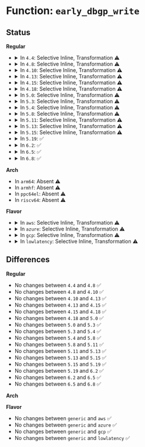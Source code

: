 # Function: <code>early_dbgp_write</code>

## Status
<b>Regular</b>
<ul>
<li>
<details>
<summary>In <code>4.4</code>: Selective Inline, Transformation ⚠️</summary>

```c
void early_dbgp_write(struct console *con, const char *str, u32 n);
```

**Collision:** Unique Static

**Inline:** Selective

**Transformation:** True

**Instances:**

```
In drivers/usb/early/ehci-dbgp.c (ffffffff81662f60)
Location: drivers/usb/early/ehci-dbgp.c:914
Inline: True
Inline callers:
  - drivers/usb/early/ehci-dbgp.c:kgdbdbgp_write_char
Direct callers:
  - drivers/usb/early/ehci-dbgp.c:kgdbdbgp_write_char
```
**Symbols:**

```
ffffffff81662f60-ffffffff81663087: early_dbgp_write.part.3 (STB_LOCAL)
ffffffff81663090-ffffffff816630bb: early_dbgp_write (STB_LOCAL)
```
</details>
</li>
<li>
<details>
<summary>In <code>4.8</code>: Selective Inline, Transformation ⚠️</summary>

```c
void early_dbgp_write(struct console *con, const char *str, u32 n);
```

**Collision:** Unique Static

**Inline:** Selective

**Transformation:** True

**Instances:**

```
In drivers/usb/early/ehci-dbgp.c (ffffffff816c330d)
Location: drivers/usb/early/ehci-dbgp.c:914
Inline: True
Inline callers:
  - drivers/usb/early/ehci-dbgp.c:kgdbdbgp_write_char
Direct callers:
  - drivers/usb/early/ehci-dbgp.c:kgdbdbgp_write_char
```
**Symbols:**

```
ffffffff816c31a0-ffffffff816c32c7: early_dbgp_write.part.3 (STB_LOCAL)
ffffffff816c32d0-ffffffff816c32fb: early_dbgp_write (STB_LOCAL)
```
</details>
</li>
<li>
<details>
<summary>In <code>4.10</code>: Selective Inline, Transformation ⚠️</summary>

```c
void early_dbgp_write(struct console *con, const char *str, u32 n);
```

**Collision:** Unique Static

**Inline:** Selective

**Transformation:** True

**Instances:**

```
In drivers/usb/early/ehci-dbgp.c (ffffffff816f12cd)
Location: drivers/usb/early/ehci-dbgp.c:913
Inline: True
Inline callers:
  - drivers/usb/early/ehci-dbgp.c:kgdbdbgp_write_char
Direct callers:
  - drivers/usb/early/ehci-dbgp.c:kgdbdbgp_write_char
```
**Symbols:**

```
ffffffff816f1160-ffffffff816f1287: early_dbgp_write.part.3 (STB_LOCAL)
ffffffff816f1290-ffffffff816f12bb: early_dbgp_write (STB_LOCAL)
```
</details>
</li>
<li>
<details>
<summary>In <code>4.13</code>: Selective Inline, Transformation ⚠️</summary>

```c
void early_dbgp_write(struct console *con, const char *str, u32 n);
```

**Collision:** Unique Static

**Inline:** Selective

**Transformation:** True

**Instances:**

```
In drivers/usb/early/ehci-dbgp.c (ffffffff81706b3d)
Location: drivers/usb/early/ehci-dbgp.c:912
Inline: True
Inline callers:
  - drivers/usb/early/ehci-dbgp.c:kgdbdbgp_write_char
Direct callers:
  - drivers/usb/early/ehci-dbgp.c:kgdbdbgp_write_char
```
**Symbols:**

```
ffffffff817069d0-ffffffff81706afe: early_dbgp_write.part.3 (STB_LOCAL)
ffffffff81706b00-ffffffff81706b2b: early_dbgp_write (STB_LOCAL)
```
</details>
</li>
<li>
<details>
<summary>In <code>4.15</code>: Selective Inline, Transformation ⚠️</summary>

```c
void early_dbgp_write(struct console *con, const char *str, u32 n);
```

**Collision:** Unique Static

**Inline:** Selective

**Transformation:** True

**Instances:**

```
In drivers/usb/early/ehci-dbgp.c (ffffffff81777cfd)
Location: drivers/usb/early/ehci-dbgp.c:913
Inline: True
Inline callers:
  - drivers/usb/early/ehci-dbgp.c:kgdbdbgp_write_char
Direct callers:
  - drivers/usb/early/ehci-dbgp.c:kgdbdbgp_write_char
```
**Symbols:**

```
ffffffff81777b90-ffffffff81777cbe: early_dbgp_write.part.3 (STB_LOCAL)
ffffffff81777cc0-ffffffff81777ceb: early_dbgp_write (STB_LOCAL)
```
</details>
</li>
<li>
<details>
<summary>In <code>4.18</code>: Selective Inline, Transformation ⚠️</summary>

```c
void early_dbgp_write(struct console *con, const char *str, u32 n);
```

**Collision:** Unique Static

**Inline:** Selective

**Transformation:** True

**Instances:**

```
In drivers/usb/early/ehci-dbgp.c (ffffffff817b8a05)
Location: drivers/usb/early/ehci-dbgp.c:913
Inline: True
Inline callers:
  - drivers/usb/early/ehci-dbgp.c:kgdbdbgp_write_char
Direct callers:
  - drivers/usb/early/ehci-dbgp.c:kgdbdbgp_write_char
```
**Symbols:**

```
ffffffff817b88b0-ffffffff817b89cc: early_dbgp_write.part.3 (STB_LOCAL)
ffffffff817b89d0-ffffffff817b89fa: early_dbgp_write (STB_LOCAL)
```
</details>
</li>
<li>
<details>
<summary>In <code>5.0</code>: Selective Inline, Transformation ⚠️</summary>

```c
void early_dbgp_write(struct console *con, const char *str, u32 n);
```

**Collision:** Unique Static

**Inline:** Selective

**Transformation:** True

**Instances:**

```
In drivers/usb/early/ehci-dbgp.c (ffffffff817df105)
Location: drivers/usb/early/ehci-dbgp.c:913
Inline: True
Inline callers:
  - drivers/usb/early/ehci-dbgp.c:kgdbdbgp_write_char
Direct callers:
  - drivers/usb/early/ehci-dbgp.c:kgdbdbgp_write_char
```
**Symbols:**

```
ffffffff817defb0-ffffffff817df0cc: early_dbgp_write.part.3 (STB_LOCAL)
ffffffff817df0d0-ffffffff817df0fa: early_dbgp_write (STB_LOCAL)
```
</details>
</li>
<li>
<details>
<summary>In <code>5.3</code>: Selective Inline, Transformation ⚠️</summary>

```c
void early_dbgp_write(struct console *con, const char *str, u32 n);
```

**Collision:** Unique Static

**Inline:** Selective

**Transformation:** True

**Instances:**

```
In drivers/usb/early/ehci-dbgp.c (ffffffff8181fb95)
Location: drivers/usb/early/ehci-dbgp.c:913
Inline: True
Inline callers:
  - drivers/usb/early/ehci-dbgp.c:kgdbdbgp_write_char
Direct callers:
  - drivers/usb/early/ehci-dbgp.c:kgdbdbgp_write_char
```
**Symbols:**

```
ffffffff8181fa40-ffffffff8181fb5e: early_dbgp_write.part.0 (STB_LOCAL)
ffffffff8181fb60-ffffffff8181fb8a: early_dbgp_write (STB_LOCAL)
```
</details>
</li>
<li>
<details>
<summary>In <code>5.4</code>: Selective Inline, Transformation ⚠️</summary>

```c
void early_dbgp_write(struct console *con, const char *str, u32 n);
```

**Collision:** Unique Static

**Inline:** Selective

**Transformation:** True

**Instances:**

```
In drivers/usb/early/ehci-dbgp.c (ffffffff81851005)
Location: drivers/usb/early/ehci-dbgp.c:913
Inline: True
Inline callers:
  - drivers/usb/early/ehci-dbgp.c:kgdbdbgp_write_char
Direct callers:
  - drivers/usb/early/ehci-dbgp.c:kgdbdbgp_write_char
```
**Symbols:**

```
ffffffff81850eb0-ffffffff81850fce: early_dbgp_write.part.0 (STB_LOCAL)
ffffffff81850fd0-ffffffff81850ffa: early_dbgp_write (STB_LOCAL)
```
</details>
</li>
<li>
<details>
<summary>In <code>5.8</code>: Selective Inline, Transformation ⚠️</summary>

```c
void early_dbgp_write(struct console *con, const char *str, u32 n);
```

**Collision:** Unique Static

**Inline:** Selective

**Transformation:** True

**Instances:**

```
In drivers/usb/early/ehci-dbgp.c (ffffffff81922f75)
Location: drivers/usb/early/ehci-dbgp.c:913
Inline: True
Inline callers:
  - drivers/usb/early/ehci-dbgp.c:kgdbdbgp_write_char
Direct callers:
  - drivers/usb/early/ehci-dbgp.c:kgdbdbgp_write_char
```
**Symbols:**

```
ffffffff81922e20-ffffffff81922f3c: early_dbgp_write.part.0 (STB_LOCAL)
ffffffff81922f40-ffffffff81922f6a: early_dbgp_write (STB_LOCAL)
```
</details>
</li>
<li>
<details>
<summary>In <code>5.11</code>: Selective Inline, Transformation ⚠️</summary>

```c
void early_dbgp_write(struct console *con, const char *str, u32 n);
```

**Collision:** Unique Static

**Inline:** Selective

**Transformation:** True

**Instances:**

```
In drivers/usb/early/ehci-dbgp.c (ffffffff8192a699)
Location: drivers/usb/early/ehci-dbgp.c:908
Inline: True
Inline callers:
  - drivers/usb/early/ehci-dbgp.c:kgdbdbgp_write_char
Direct callers:
  - drivers/usb/early/ehci-dbgp.c:kgdbdbgp_write_char
```
**Symbols:**

```
ffffffff8192a540-ffffffff8192a65c: early_dbgp_write.part.0 (STB_LOCAL)
ffffffff8192a660-ffffffff8192a68a: early_dbgp_write (STB_LOCAL)
```
</details>
</li>
<li>
<details>
<summary>In <code>5.13</code>: Selective Inline, Transformation ⚠️</summary>

```c
void early_dbgp_write(struct console *con, const char *str, u32 n);
```

**Collision:** Unique Static

**Inline:** Selective

**Transformation:** True

**Instances:**

```
In drivers/usb/early/ehci-dbgp.c (ffffffff8190dc89)
Location: drivers/usb/early/ehci-dbgp.c:908
Inline: True
Inline callers:
  - drivers/usb/early/ehci-dbgp.c:kgdbdbgp_write_char
Direct callers:
  - drivers/usb/early/ehci-dbgp.c:kgdbdbgp_write_char
```
**Symbols:**

```
ffffffff8190db30-ffffffff8190dc4c: early_dbgp_write.part.0 (STB_LOCAL)
ffffffff8190dc50-ffffffff8190dc7a: early_dbgp_write (STB_LOCAL)
```
</details>
</li>
<li>
<details>
<summary>In <code>5.15</code>: Selective Inline, Transformation ⚠️</summary>

```c
void early_dbgp_write(struct console *con, const char *str, u32 n);
```

**Collision:** Unique Static

**Inline:** Selective

**Transformation:** True

**Instances:**

```
In drivers/usb/early/ehci-dbgp.c (ffffffff819aeaa9)
Location: drivers/usb/early/ehci-dbgp.c:908
Inline: True
Inline callers:
  - drivers/usb/early/ehci-dbgp.c:kgdbdbgp_write_char
Direct callers:
  - drivers/usb/early/ehci-dbgp.c:kgdbdbgp_write_char
```
**Symbols:**

```
ffffffff819ae8f0-ffffffff819aea61: early_dbgp_write.part.0 (STB_LOCAL)
ffffffff819aea70-ffffffff819aea9a: early_dbgp_write (STB_LOCAL)
```
</details>
</li>
<li>
<details>
<summary>In <code>5.19</code>: ✅</summary>

```c
void early_dbgp_write(struct console *con, const char *str, u32 n);
```

**Collision:** Unique Static

**Inline:** No

**Transformation:** False

**Instances:**

```
In drivers/usb/early/ehci-dbgp.c (ffffffff81b0d090)
Location: drivers/usb/early/ehci-dbgp.c:908
Inline: False
Direct callers:
  - drivers/usb/early/ehci-dbgp.c:kgdbdbgp_write_char
```
**Symbols:**

```
ffffffff81b0d090-ffffffff81b0d237: early_dbgp_write (STB_LOCAL)
```
</details>
</li>
<li>
<details>
<summary>In <code>6.2</code>: ✅</summary>

```c
void early_dbgp_write(struct console *con, const char *str, u32 n);
```

**Collision:** Unique Static

**Inline:** No

**Transformation:** False

**Instances:**

```
In drivers/usb/early/ehci-dbgp.c (ffffffff81c9d0e0)
Location: drivers/usb/early/ehci-dbgp.c:908
Inline: False
Direct callers:
  - drivers/usb/early/ehci-dbgp.c:kgdbdbgp_write_char
```
**Symbols:**

```
ffffffff81c9d0e0-ffffffff81c9d287: early_dbgp_write (STB_LOCAL)
```
</details>
</li>
<li>
<details>
<summary>In <code>6.5</code>: ✅</summary>

```c
void early_dbgp_write(struct console *con, const char *str, u32 n);
```

**Collision:** Unique Static

**Inline:** No

**Transformation:** False

**Instances:**

```
In drivers/usb/early/ehci-dbgp.c (ffffffff81d044f0)
Location: drivers/usb/early/ehci-dbgp.c:908
Inline: False
Direct callers:
  - drivers/usb/early/ehci-dbgp.c:kgdbdbgp_write_char
```
**Symbols:**

```
ffffffff81d044f0-ffffffff81d04697: early_dbgp_write (STB_LOCAL)
```
</details>
</li>
<li>
<details>
<summary>In <code>6.8</code>: ✅</summary>

```c
void early_dbgp_write(struct console *con, const char *str, u32 n);
```

**Collision:** Unique Static

**Inline:** No

**Transformation:** False

**Instances:**

```
In drivers/usb/early/ehci-dbgp.c (ffffffff81dba0b0)
Location: drivers/usb/early/ehci-dbgp.c:908
Inline: False
Direct callers:
  - drivers/usb/early/ehci-dbgp.c:kgdbdbgp_write_char
```
**Symbols:**

```
ffffffff81dba0b0-ffffffff81dba257: early_dbgp_write (STB_LOCAL)
```
</details>
</li>
</ul>
<b>Arch</b>
<ul>
<li>
In <code>arm64</code>: Absent ⚠️
</li>
<li>
In <code>armhf</code>: Absent ⚠️
</li>
<li>
In <code>ppc64el</code>: Absent ⚠️
</li>
<li>
In <code>riscv64</code>: Absent ⚠️
</li>
</ul>
<b>Flavor</b>
<ul>
<li>
<details>
<summary>In <code>aws</code>: Selective Inline, Transformation ⚠️</summary>

```c
void early_dbgp_write(struct console *con, const char *str, u32 n);
```

**Collision:** Unique Static

**Inline:** Selective

**Transformation:** True

**Instances:**

```
In drivers/usb/early/ehci-dbgp.c (ffffffff81806dd5)
Location: drivers/usb/early/ehci-dbgp.c:913
Inline: True
Inline callers:
  - drivers/usb/early/ehci-dbgp.c:kgdbdbgp_write_char
Direct callers:
  - drivers/usb/early/ehci-dbgp.c:kgdbdbgp_write_char
```
**Symbols:**

```
ffffffff81806c80-ffffffff81806d9e: early_dbgp_write.part.0 (STB_LOCAL)
ffffffff81806da0-ffffffff81806dca: early_dbgp_write (STB_LOCAL)
```
</details>
</li>
<li>
<details>
<summary>In <code>azure</code>: Selective Inline, Transformation ⚠️</summary>

```c
void early_dbgp_write(struct console *con, const char *str, u32 n);
```

**Collision:** Unique Static

**Inline:** Selective

**Transformation:** True

**Instances:**

```
In drivers/usb/early/ehci-dbgp.c (ffffffff817ce505)
Location: drivers/usb/early/ehci-dbgp.c:913
Inline: True
Inline callers:
  - drivers/usb/early/ehci-dbgp.c:kgdbdbgp_write_char
Direct callers:
  - drivers/usb/early/ehci-dbgp.c:kgdbdbgp_write_char
```
**Symbols:**

```
ffffffff817ce3b0-ffffffff817ce4ce: early_dbgp_write.part.0 (STB_LOCAL)
ffffffff817ce4d0-ffffffff817ce4fa: early_dbgp_write (STB_LOCAL)
```
</details>
</li>
<li>
<details>
<summary>In <code>gcp</code>: Selective Inline, Transformation ⚠️</summary>

```c
void early_dbgp_write(struct console *con, const char *str, u32 n);
```

**Collision:** Unique Static

**Inline:** Selective

**Transformation:** True

**Instances:**

```
In drivers/usb/early/ehci-dbgp.c (ffffffff81845e85)
Location: drivers/usb/early/ehci-dbgp.c:913
Inline: True
Inline callers:
  - drivers/usb/early/ehci-dbgp.c:kgdbdbgp_write_char
Direct callers:
  - drivers/usb/early/ehci-dbgp.c:kgdbdbgp_write_char
```
**Symbols:**

```
ffffffff81845d30-ffffffff81845e4e: early_dbgp_write.part.0 (STB_LOCAL)
ffffffff81845e50-ffffffff81845e7a: early_dbgp_write (STB_LOCAL)
```
</details>
</li>
<li>
<details>
<summary>In <code>lowlatency</code>: Selective Inline, Transformation ⚠️</summary>

```c
void early_dbgp_write(struct console *con, const char *str, u32 n);
```

**Collision:** Unique Static

**Inline:** Selective

**Transformation:** True

**Instances:**

```
In drivers/usb/early/ehci-dbgp.c (ffffffff81860405)
Location: drivers/usb/early/ehci-dbgp.c:913
Inline: True
Inline callers:
  - drivers/usb/early/ehci-dbgp.c:kgdbdbgp_write_char
Direct callers:
  - drivers/usb/early/ehci-dbgp.c:kgdbdbgp_write_char
```
**Symbols:**

```
ffffffff818602b0-ffffffff818603ce: early_dbgp_write.part.0 (STB_LOCAL)
ffffffff818603d0-ffffffff818603fa: early_dbgp_write (STB_LOCAL)
```
</details>
</li>
</ul>

## Differences
<b>Regular</b>
<ul>
<li>
No changes between <code>4.4</code> and <code>4.8</code> ✅
</li>
<li>
No changes between <code>4.8</code> and <code>4.10</code> ✅
</li>
<li>
No changes between <code>4.10</code> and <code>4.13</code> ✅
</li>
<li>
No changes between <code>4.13</code> and <code>4.15</code> ✅
</li>
<li>
No changes between <code>4.15</code> and <code>4.18</code> ✅
</li>
<li>
No changes between <code>4.18</code> and <code>5.0</code> ✅
</li>
<li>
No changes between <code>5.0</code> and <code>5.3</code> ✅
</li>
<li>
No changes between <code>5.3</code> and <code>5.4</code> ✅
</li>
<li>
No changes between <code>5.4</code> and <code>5.8</code> ✅
</li>
<li>
No changes between <code>5.8</code> and <code>5.11</code> ✅
</li>
<li>
No changes between <code>5.11</code> and <code>5.13</code> ✅
</li>
<li>
No changes between <code>5.13</code> and <code>5.15</code> ✅
</li>
<li>
No changes between <code>5.15</code> and <code>5.19</code> ✅
</li>
<li>
No changes between <code>5.19</code> and <code>6.2</code> ✅
</li>
<li>
No changes between <code>6.2</code> and <code>6.5</code> ✅
</li>
<li>
No changes between <code>6.5</code> and <code>6.8</code> ✅
</li>
</ul>
<b>Arch</b>
<ul>
</ul>
<b>Flavor</b>
<ul>
<li>
No changes between <code>generic</code> and <code>aws</code> ✅
</li>
<li>
No changes between <code>generic</code> and <code>azure</code> ✅
</li>
<li>
No changes between <code>generic</code> and <code>gcp</code> ✅
</li>
<li>
No changes between <code>generic</code> and <code>lowlatency</code> ✅
</li>
</ul>
